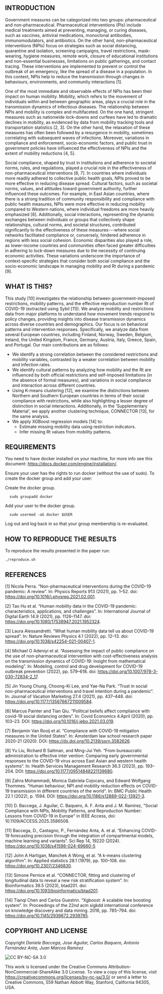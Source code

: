 ## INTRODUCTION
Government measures can be categorized into two groups: pharmaceutical and non-pharmaceutical. Pharmaceutical interventions (PIs) include medical treatments aimed at preventing, managing, or curing diseases, such as vaccines, antiviral medications, monoclonal antibodies, immunomodulators, and antibiotics. On the other hand, non-pharmaceutical interventions (NPIs) focus on strategies such as social distancing, quarantine and isolation, screening campaigns, travel restrictions, mask-wearing, hygiene measures, remote work, closure of educational institutions and non-essential businesses, limitations on public gatherings, and contact tracing. These interventions are implemented to prevent or control the outbreak of an emergency, like the spread of a disease in a population. In this context, NPIs help to reduce the transmission through changes in behaviours, environments, and community interactions [1].

One of the most immediate and observable effects of NPIs has been their impact on human mobility. Mobility, which refers to the movement of individuals within and between geographic areas, plays a crucial role in the transmission dynamics of infectious diseases. The relationship between NPIs and mobility is complex and multifaceted. On the one hand, stringent measures such as nationwide lock-downs and curfews have led to dramatic declines in mobility, as evidenced by data from mobility tracking tools and transportation statistics [2, 3]. On the other hand, the relaxation of these measures has often been followed by a resurgence in mobility, sometimes correlating with subsequent waves of infections. Moreover, variations in compliance and enforcement, socio-economic factors, and public trust in government policies have influenced the effectiveness of NPIs and the extent of mobility reductions [4, 5].

Social compliance, shaped by trust in institutions and adherence to societal norms, rules, and regulations, played a crucial role in the effectiveness of non-pharmaceutical interventions [6, 7]. In countries where individuals more readily adhered to collective public health goals, NPIs proved to be more effective in reducing disease spread. Cultural factors, such as societal norms, values, and attitudes toward government authority, further influenced these outcomes. For example, in East Asian countries, where there is a strong tradition of community responsibility and compliance with public health measures, NPIs were more effective in reducing mobility compared to Western nations, where individual freedoms are more heavily emphasized [8].
Additionally, social interactions, representing the dynamic exchanges between individuals or groups that collectively shape relationships, cultural norms, and societal structures, contributed significantly to the effectiveness of these measures---where social networks facilitated compliance or, conversely, hindered adherence in regions with less social cohesion. Economic disparities also played a role, as lower-income countries and communities often faced greater difficulties in adhering to lock-down measures due to the necessity of continuing economic activities. These variations underscore the importance of context-specific strategies that consider both social compliance and the socio-economic landscape in managing mobility and Rt during a pandemic [9].

## WHAT IS THIS?
This study [10] investigates the relationship between government-imposed restrictions, mobility patterns, and the effective reproduction number Rt of COVID-19 (extracted using Sybil [11]). We analyze mobility and restrictions data from major platforms to understand how movement trends respond to policy changes, providing insights into disease transmission dynamics across diverse countries and demographics. Our focus is on behavioral patterns and intervention responses. Specifically, we analyze data from several European countries, including Finland, Norway, Sweden, Belgium, Ireland, the United Kingdom, France, Germany, Austria, Italy, Greece, Spain, and Portugal. Our main contributions are as follows:
- We identify a strong correlation between the considered restrictions and mobility variables, contrasted by a weaker correlation between mobility and infection rates.
- We identify cultural patterns by analyzing how mobility and the Rt are influenced by both official restrictions and self-imposed limitations (in the absence of formal measures), and variations in social compliance and interaction across different countries.
- Using K-means clustering [12], we examine the distinctions between Northern and Southern European countries in terms of their social compliance with restrictions, while also highlighting a lesser degree of distinction in social interactions. Additionally, in the 'Supplementary Material', we apply another clustering technique, CONNECTOR [13], for the same analysis.
- We apply XGBoost regression models [14] to:
  - Estimate missing mobility data using restriction indicators.
  - Infer missing Rt values from mobility patterns.


## REQUIREMENTS
You need to have docker installed on your machine, for more info see this document: https://docs.docker.com/engine/installation/.

Ensure your user has the rights to run docker (without the use of sudo). To create the docker group and add your user:

Create the docker group.
```
  sudo groupadd docker
 ```
 
Add your user to the docker group.
```
  sudo usermod -aG docker $USER
```

Log out and log back in so that your group membership is re-evaluated.

## HOW TO REPRODUCE THE RESULTS
To reproduce the results presented in the paper run:
```
./reproduce.sh
```

## REFERENCES
[1] Nicola Perra. “Non-pharmaceutical interventions during the COVID-19 pandemic: A review”. In: Physics Reports 913 (2021), pp. 1–52. doi: https://doi.org/10.1016/j.physrep.2021.02.001.

[2] Tao Hu et al. “Human mobility data in the COVID-19 pandemic: characteristics, applications, and challenges”. In: International Journal of Digital Earth 14.9 (2021), pp. 1126–1147. doi: https://doi.org/10.1080/17538947.2021.1952324.

[3] Laura Alessandretti. “What human mobility data tell us about COVID-19 spread”. In: Nature Reviews Physics 4.1 (2022), pp. 12–13. doi: https://doi.org/10.1038/s42254-021-00407-1.

[4] Michael O Adeniyi et al. “Assessing the impact of public compliance on the use of non-pharmaceutical intervention with cost-effectiveness analysis on the transmission dynamics of COVID-19: Insight from mathematical modeling”. In: Modeling, control and drug development for COVID-19 outbreak prevention (2022), pp. 579–618. doi: https://doi.org/10.1007/978-3-030-72834-2_17.

[5] Jin Young Chung, Choong-Ki Lee, and Yae-Na Park. “Trust in social non-pharmaceutical interventions and travel intention during a pandemic”. In: Journal of Vacation Marketing
27.4 (2021), pp. 437–448. doi: https://doi.org/10.1177/13567667211009584.

[6] Marcus Painter and Tian Qiu. “Political beliefs affect compliance with covid-19 social distancing orders“. In: Covid Economics 4.April (2020), pp. 103–23. DOI: https://doi.org/10.1016/j.jebo.2021.03.019.

[7] Benjamin Van Rooij et al. “Compliance with COVID-19 mitigation measures in the United States“. In: Amsterdam law school research paper 2020-21 (2020). DOI: https://dx.doi.org/10.2139/ssrn.3582626.

[8] Yu Liu, Richard B Saltman, and Ming-Jui Yeh. “From bureaucratic administration to effective inter vention: Comparing early governmental responses to the COVID-19 virus across East Asian and western health systems“. In: Health Services Management Research 36.3 (2023), pp. 193–204. DOI: https://doi.org/10.1177/09514848221139680.

[9] Zahra Mohammadi, Monica Gabriela Cojocaru, and Edward Wolfgang Thommes. “Human behaviour, NPI and mobility reduction effects on COVID-19 transmission in different countries of the world“. In: BMC Public Health 22.1 (2022), p. 1594. DOI: https://doi.org/10.1186/s12889-022-13921-3.

[10] D. Baccega, J. Aguilar, C. Baquero, A. F. Anta and J. M. Ramirez, "Social Compliance with NPIs, Mobility Patterns, and Reproduction Number: Lessons from COVID-19 in Europe" in IEEE Access, doi: 10.1109/ACCESS.2025.3586508.

[11] Baccega, D., Castagno, P., Fernández Anta, A. et al. “Enhancing COVID-19 forecasting precision through the integration of compartmental models, machine learning and variants“. Sci Rep 14, 19220 (2024). https://doi.org/10.1038/s41598-024-69660-5

[12] John A Hartigan, Manchek A Wong, et al. “A k-means clustering algorithm”. In: Applied statistics 28.1 (1979), pp. 100–108. doi: https://doi.org/10.2307/2346830.

[13] Simone Pernice et al. “CONNECTOR, fitting and clustering of longitudinal data to reveal a new risk stratification system”. In: Bioinformatics 39.5 (2023), btad201. doi: https://doi.org/10.1093/bioinformatics/btad201.

[14] Tianqi Chen and Carlos Guestrin. “Xgboost: A scalable tree boosting system”. In: Proceedings of the 22nd acm sigkdd international conference on knowledge discovery and data
mining. 2016, pp. 785–794. doi: https://doi.org/10.1145/2939672.2939785.

## COPYRIGHT AND LICENSE
Copyright _Daniele Baccega, Jose Aguilar, Carlos Baquero, Antonio Fernández Anta, Juan Marcos Ramirez_

![CC BY-NC-SA 3.0](http://ccl.northwestern.edu/images/creativecommons/byncsa.png)

This work is licensed under the Creative Commons Attribution-NonCommercial-ShareAlike 3.0 License.  To view a copy of this license, visit https://creativecommons.org/licenses/by-nc-sa/3.0/ or send a letter to Creative Commons, 559 Nathan Abbott Way, Stanford, California 94305, USA.
